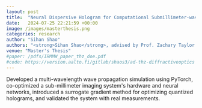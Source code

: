```yaml
---
layout: post
title:  "Neural Dispersive Hologram for Computational Submillimeter-wave Imaging"
date:   2024-07-25 22:21:59 +00:00
image: /images/masterthesis.png
categories: research
author: "Sihan Shao"
authors: "<strong>Sihan Shao</strong>, advised by Prof. Zachary Taylor and D.Sc. Aleksi Tamminen."
venue: "Master's Thesis"
#paper: /pdfs/IRMMW_paper_thz_doe.pdf
#code: https://version.aalto.fi/gitlab/shaos3/ad-thz-diffractiveoptics
---
```

Developed a multi-wavelength wave propagation simulation using PyTorch, co-optimized a sub-millimeter imaging system's hardware and neural networks, introduced a surrogate gradient method for optimizing quantized holograms, and validated the system with real measurements.